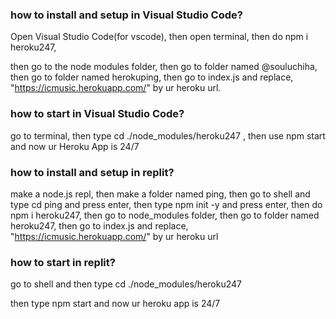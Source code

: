 ### how to install and setup in Visual Studio Code?
Open Visual Studio Code(for vscode),
then open terminal,
then do npm i heroku247,

then go to the node modules folder,
then go to folder named @souluchiha,
then go to folder named herokuping,
then go to index.js and replace,
"https://icmusic.herokuapp.com/" by ur heroku url.

### how to start in Visual Studio Code?
go to terminal,
then type cd ./node_modules/heroku247 ,
then use npm start and now ur Heroku App is 24/7


### how to install and setup in replit?
make a node.js repl,
then make a folder named ping,
then go to shell and type cd ping and press enter,
then type npm init -y and press enter,
then do npm i heroku247,
then go to node_modules folder,
then go to folder named heroku247,
then go to index.js and replace,
"https://icmusic.herokuapp.com/" by ur heroku url

### how to start in replit?
go to shell and then type cd ./node_modules/heroku247

then type npm start and now ur heroku app is 24/7


